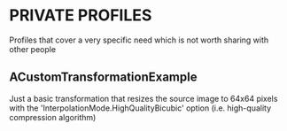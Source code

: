 # PRIVATE PROFILES

Profiles that cover a very specific need which is not worth sharing with other people


## ACustomTransformationExample

Just a basic transformation that resizes the source image to 64x64 pixels with the
'InterpolationMode.HighQualityBicubic' option (i.e. high-quality compression algorithm)
